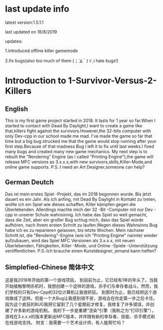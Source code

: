# last update info

latest version:1.5.1.1

last updated on 18/8/2019

updates:

1.introduced offline killer gamemode

2.fix bugs(also too much of them (；´д｀)ゞ,i hate bugs!)

# Introduction to 1-Survivor-Versus-2-Killers
## English
This is my first game project started in 2018.
It lasts for 1 year so far.When I started to contact with Dead By Daylight,I want to create a game like that,killers fight against the survivors.However,the 32-bits computer with only Dev-cpp in our school made me mad.
I've made the game so far that time but a big bug strucked me that the game would stop running after your first step.Because of that madness Bug I left it to fix until last weeks.I fixed many bugs and created many new game mechanics.
My next step is to rebuilt the "Rendering" Engine (as I called "Printing Engine"),the game will release MFC versions as 3.x.x.x,with new survivors,skills,Killer-Mode,and online game supports.
P.S.:I need an Art Designer,someone can help?
## German Deutch
Das ist mein erstes Spiel -Projekt, das im 2018 begonnen wurde.
Bis jetzt dauert es ein Jahr. Als ich anfing, mit Dead By Daylight in Kontakt zu treten, wollte ich ein Spiel wie dieses schaffen, Killer kämpfen gegen die Überlebenden. Allerdings machte mich der 32 -Bit -Computer mit nur Dev -cpp in unserer Schule wahnsinnig.
Ich habe das Spiel so weit gemacht, dass die Zeit, aber ein großer Bug schlug mich, dass das Spiel würde aufhören, nach Ihrem ersten Schritt zu laufen.Wegen dieses Wahnsinns Bug habe ich es zu reparieren gelassen, bis letzte Wochen.
Mein nächster Schritt ist, die "Rendering"-Engine (wie ich "Printing Engine" nannte) wieder aufzubauen, wird das Spiel MFC Versionen als 3.x.x.x, mit neuen Überlebenden, Fähigkeiten, Killer -Mode, und Online -Spiele -Unterstützung veröffentlichen.
P.S.:Ich brauche einen Kunstdesigner, jemand kann helfen?
## Simplefied-Chinese 简体中文
这是我2018年开始的第一个游戏项目。
到目前为止，它已经有1年的年头了。当我开始接触黎明杀机时，我想创建一个这样的游戏，杀手们与幸存者战斗。然而，我们学校的只有Dev-Cpp的32位计算机让我很抓狂。
到那时为止，我已经把这个游戏做成了这样。但是一个大Bug让我感到很不安，游戏会在你走第一步之后卡住。因为这个疯狂的BUG我把它留到了几个星期前才修复。我修复了许多错误，并创建了许多新的游戏机制。
我的下一步是重建“渲染”引擎（我称之为“打印引擎”），游戏在3.x.x.x的版本更新出MFC版本，并伴随有新的幸存者、技能、杀手模式和在线游戏支持。
附言：我需要一个艺术设计师，有人能帮忙吗？
